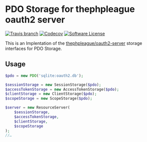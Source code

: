# PDO Storage for thephpleague oauth2 server
[![Travis branch](https://img.shields.io/travis/DavidWiesner/oauth2-server-pdo/master.svg?style=flat-square)](https://travis-ci.org/DavidWiesner/oauth2-server-pdo) [![Codecov](https://img.shields.io/codecov/c/github/DavidWiesner/oauth2-server-pdo.svg?style=flat-square)](https://codecov.io/github/DavidWiesner/oauth2-server-pdo?branch=master) [![Software License](https://img.shields.io/badge/license-MIT-brightgreen.svg?style=flat-square)](LICENSE)

This is an Implentation of the [thephpleague/oauth2-server](https://github.com/thephpleague/oauth2-server/) 
storage interfaces for PDO Storage.

## Usage

```php
$pdo = new PDO('sqlite:oauth2.db');

$sessionStorage = new SessionStorage($pdo);
$accessTokenStorage = new AccessTokenStorage($pdo);
$clientStorage = new ClientStorage($pdo);
$scopeStorage = new ScopeStorage($pdo);

$server = new ResourceServer(
    $sessionStorage,
    $accessTokenStorage,
    $clientStorage,
    $scopeStorage
);
//…
```
